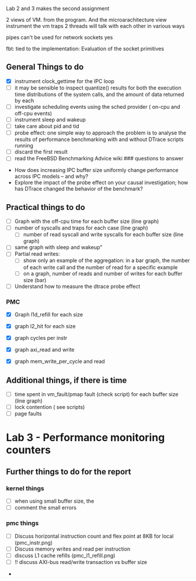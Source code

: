 Lab 2 and 3 makes the second assignment

2 views of VM. from the program. And the microarachitecture view
instrument the vm traps
2 threads will talk with each other in various ways

pipes can't be used for network
sockets yes

fbt: tied to the implementation:
Evaluation of the socket primitives

## General Things to do
- [x] instrument clock_gettime for the IPC loop
- [ ] it may be sensible to inspect quantize() results for both the execution time distributions of the system calls, and the amount of data returned by each
- [ ] investigate scheduling events using the sched provider ( on-cpu and off-cpu events)
- [ ] instrument sleep and wakeup
- [ ] take care about pid and tid
- [ ] probe effect: one simple way to approach the problem is to analyse the results of performance benchmarking with and without DTrace scripts running
- [ ] discard the first result
- [ ] read the FreeBSD Benchmarking Advice wiki ### questions to answer
- How does increasing IPC buffer size uniformly change performance across IPC models – and why?
- Explore the impact of the probe effect on your causal investigation; how has DTrace changed the behavior of the benchmark?

## Practical things to do
- [ ] Graph with the off-cpu time for each buffer size (line graph)
- [ ] number of syscalls and traps for each case (line graph)
   - [ ] number of read syscall and write syscalls for each buffer size (line graph)
- [ ] same graph with sleep and wakeup"
- [ ] Partial read writes:
   - [ ] show only an example of the aggregation: in a bar graph, the number of each write call and the 
         number of read for a specific example
   - [ ] on a graph, number of reads and number of writes for each buffer size (bar)
- [ ] Understand how to measure the dtrace probe effect
### PMC
- [x] Graph l1d_refill for each size
- [x] graph l2_hit for each size
- [x] graph cycles per instr
- [x] graph axi_read and write
- [x] graph mem_write_per_cycle and read



## Additional things, if there is time
- [ ] time spent in vm_fault/pmap fault (check script) for each buffer size (line graph)
- [ ] lock contention ( see scripts)
- [ ] page faults

# Lab 3 - Performance monitoring counters



## Further things to do for the report

### kernel things
- [ ] when using small buffer size, the 
- [ ] comment the small errors

### pmc things
- [ ] Discuss horizontal instruction count and flex point at 8KB for local (pmc_instr.png)
- [ ] Discuss memory writes and read per instruction
- [ ] discuss L1 cache refills (pmc_l1_refill.png)
- [ ] !! discuss AXI-bus read/write transaction vs buffer size

-
